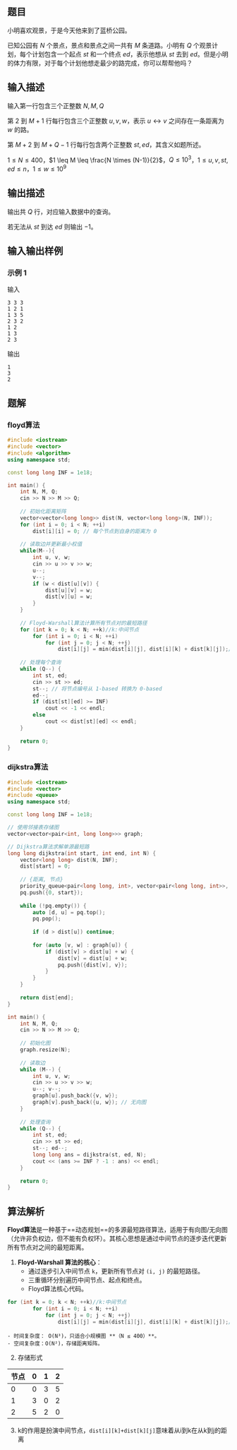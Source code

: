 ## 题目
小明喜欢观景，于是今天他来到了蓝桥公园。

已知公园有 $N$ 个景点，景点和景点之间一共有 $M$ 条道路。小明有 $Q$ 个观景计划，每个计划包含一个起点 $st$ 和一个终点 $ed$，表示他想从 $st$ 去到 $ed$。但是小明的体力有限，对于每个计划他想走最少的路完成，你可以帮帮他吗？

## 输入描述
输入第一行包含三个正整数 $N, M, Q$

第 $2$ 到 $M+1$ 行每行包含三个正整数 $u, v, w$，表示 $u \leftrightarrow v$ 之间存在一条距离为 $w$ 的路。

第 $M+2$ 到 $M+Q-1$ 行每行包含两个正整数 $st, ed$，其含义如题所述。

$1 \leq N \leq 400$，$1 \leq M \leq \frac{N \times (N-1)}{2}$，$Q \leq 10^3$，$1 \leq u, v, st, ed \leq n$，$1 \leq w \leq 10^9$

## 输出描述
输出共 $Q$ 行，对应输入数据中的查询。

若无法从 $st$ 到达 $ed$ 则输出 $-1$。

## 输入输出样例
### 示例 1
输入
```
3 3 3
1 2 1
1 3 5
2 3 2
1 2
1 3
2 3
```
输出
```
1
3
2
```

## 题解
### floyd算法
```cpp
#include <iostream>
#include <vector>
#include <algorithm>
using namespace std;

const long long INF = 1e18;

int main() {
    int N, M, Q;
    cin >> N >> M >> Q;
    
    // 初始化距离矩阵
    vector<vector<long long>> dist(N, vector<long long>(N, INF));
    for (int i = 0; i < N; ++i)
        dist[i][i] = 0; // 每个节点到自身的距离为 0
    
    // 读取边并更新最小权值
    while(M--){
        int u, v, w;
        cin >> u >> v >> w;
        u--;
        v--;
        if (w < dist[u][v]) {
            dist[u][v] = w;
            dist[v][u] = w;
        }
    }
    
    // Floyd-Warshall算法计算所有节点对的最短路径
    for (int k = 0; k < N; ++k)//k:中间节点
        for (int i = 0; i < N; ++i)
            for (int j = 0; j < N; ++j)
                dist[i][j] = min(dist[i][j], dist[i][k] + dist[k][j]);//ikkj
    
    // 处理每个查询
    while (Q--) {
        int st, ed;
        cin >> st >> ed;
        st--; // 将节点编号从 1-based 转换为 0-based
        ed--;
        if (dist[st][ed] >= INF)
            cout << -1 << endl;
        else
            cout << dist[st][ed] << endl;
    }
    
    return 0;
}
```

### dijkstra算法
```cpp
#include <iostream>
#include <vector>
#include <queue>
using namespace std;

const long long INF = 1e18;

// 使用邻接表存储图
vector<vector<pair<int, long long>>> graph;

// Dijkstra算法求解单源最短路
long long dijkstra(int start, int end, int N) {
    vector<long long> dist(N, INF);
    dist[start] = 0;
    
    // {距离, 节点}
    priority_queue<pair<long long, int>, vector<pair<long long, int>>, greater<>> pq;
    pq.push({0, start});
    
    while (!pq.empty()) {
        auto [d, u] = pq.top();
        pq.pop();
        
        if (d > dist[u]) continue;
        
        for (auto [v, w] : graph[u]) {
            if (dist[v] > dist[u] + w) {
                dist[v] = dist[u] + w;
                pq.push({dist[v], v});
            }
        }
    }
    
    return dist[end];
}

int main() {
    int N, M, Q;
    cin >> N >> M >> Q;
    
    // 初始化图
    graph.resize(N);
    
    // 读取边
    while (M--) {
        int u, v, w;
        cin >> u >> v >> w;
        u--; v--;
        graph[u].push_back({v, w});
        graph[v].push_back({u, w}); // 无向图
    }
    
    // 处理查询
    while (Q--) {
        int st, ed;
        cin >> st >> ed;
        st--; ed--;
        long long ans = dijkstra(st, ed, N);
        cout << (ans >= INF ? -1 : ans) << endl;
    }
    
    return 0;
}
```
## 算法解析
**Floyd算法**是一种基于==动态规划==的多源最短路径算法，适用于有向图/无向图（允许非负权边，但不能有负权环）。其核心思想是通过中间节点的逐步迭代更新所有节点对之间的最短距离。
1. **Floyd-Warshall 算法的核心**：
    - 通过逐步引入中间节点 `k`，更新所有节点对 `(i, j)` 的最短路径。
    - 三重循环分别遍历中间节点、起点和终点。
    - Floyd算法核心代码。
```cpp
for (int k = 0; k < N; ++k)//k:中间节点
        for (int i = 0; i < N; ++i)
            for (int j = 0; j < N; ++j)
                dist[i][j] = min(dist[i][j], dist[i][k] + dist[k][j]);//ikkj
```
    - 时间复杂度： O(N³)，只适合小规模图 **（N ≤ 400）**。
    - 空间复杂度：O(N²)，存储距离矩阵。
2. 存储形式

| 节点  | 0   | 1   | 2   |
| --- | --- | --- | --- |
| 0   | 0   | 3   | 5   |
| 1   | 3   | 0   | 2   |
| 2   | 5   | 2   | 0   |
3. k的作用是扮演中间节点，`dist[i][k]+dist[k][j]`意味着从i到k在从k到j的距离
